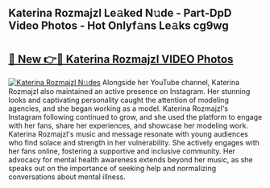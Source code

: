 ## Katerina Rozmajzl Le𝚊ked N𝚞de - Part-DpD Video Photos - Hot Onlyf𝚊ns Le𝚊ks cg9wg

# <h2><a href="http://ab55732.deff.icu/?id=Katerina+Rozmajzl">🔗 New 👉🔴 Katerina Rozmajzl VIDEO Photos</a></h2>

[![Katerina Rozmajzl N𝚞des](https://i.imgur.com/rIISA9y.gif)](http://ab55732.deff.icu/?id=Katerina+Rozmajzl)
Alongside her YouTube channel, Katerina Rozmajzl also maintained an active presence on Instagram. Her stunning looks and captivating personality caught the attention of modeling agencies, and she began working as a model. Katerina Rozmajzl's Instagram following continued to grow, and she used the platform to engage with her fans, share her experiences, and showcase her modeling work. Katerina Rozmajzl's music and message resonate with young audiences who find solace and strength in her vulnerability. She actively engages with her fans online, fostering a supportive and inclusive community. Her advocacy for mental health awareness extends beyond her music, as she speaks out on the importance of seeking help and normalizing conversations about mental illness.
